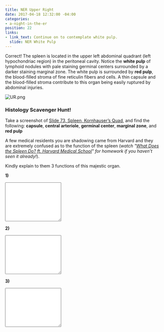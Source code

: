 ```yaml
---
title: NER Upper Right
date: 2017-04-18 12:32:00 -04:00
categories:
- a-night-in-the-er
position: 22
links:
- link_text: Continue on to contemplate white pulp.
  slide: NER White Pulp
---
```


Correct! The spleen is located in the upper left abdominal quadrant (left hypochondriac region) in the peritoneal cavity. Notice the **white pulp** of lymphoid nodules with pale staining germinal centers surrounded by a darker staining marginal zone. The white pulp is surrounded by **red pulp**, the blood-filled stroma of fine reticulin fibers and cells. A thin capsule and the blood-filled stroma contribute to this organ being easily ruptured by abdominal injuries.

![UR.png](/uploads/UR.png)

### Histology Scavenger Hunt!

Take a screenshot of [Slide 73, Spleen, Kornhauser’s Quad](https://medsci.indiana.edu/junqueira/virtual/73_bl_5.html), and find the following: **capsule**, **central arteriole**, **germinal center**, **marginal zone**, and **red pulp**


A few medical residents you are shadowing came from Harvard and they are extremely confused as to the function of the spleen (*watch "[What Does the Spleen Do? ft. Harvard Medical School](https://www.youtube.com/watch?v=aEi_4Cyx4Uw)" for homework if you haven’t seen it already!*).

Kindly explain to them 3 functions of this majestic organ.

**1)**
<textarea class="form-control" rows="8"></textarea>

**2)**
<textarea class="form-control" rows="8"></textarea>

**3)**
<textarea class="form-control" rows="8"></textarea>
